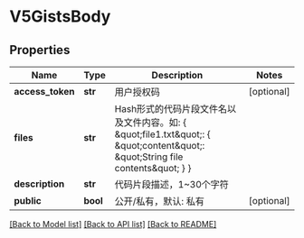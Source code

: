 # V5GistsBody

## Properties
Name | Type | Description | Notes
------------ | ------------- | ------------- | -------------
**access_token** | **str** | 用户授权码 | [optional] 
**files** | **str** | Hash形式的代码片段文件名以及文件内容。如: { \&quot;file1.txt\&quot;: { \&quot;content\&quot;: \&quot;String file contents\&quot; } } | 
**description** | **str** | 代码片段描述，1~30个字符 | 
**public** | **bool** | 公开/私有，默认: 私有 | [optional] 

[[Back to Model list]](../README.md#documentation-for-models) [[Back to API list]](../README.md#documentation-for-api-endpoints) [[Back to README]](../README.md)

